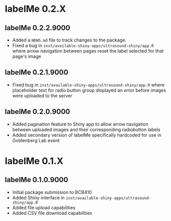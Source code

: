 # labelMe 0.2.X
## labelMe 0.2.2.9000
* Added a `NEWS.md` file to track changes to the package.
* Fixed a bug in `inst/available-shiny-apps/ultrasound-shiny/app.R` where arrow navigation between pages reset the label selected for that page's image
## labelMe 0.2.1.9000
* Fixed bug in `inst/available-shiny-apps/ultrasound-shiny/app.R` where placeholder text for radio button group displayed an error before images were uploaded to the server
## labelMe 0.2.0.9000
* Added pagination feature to Shiny app to allow arrow navigation between uploaded images and their corresponding radiobutton labels
* Added secondary version of labelMe specifically hardcoded for use in Goldenberg Lab event

# labelMe 0.1.X
## labelMe 0.1.0.9000
* Initial package submission to BCB410
* Added Shiny interface in `inst/available-shiny-apps/ultrasound-shiny/app.R`
* Added file upload capabilities
* Added CSV file download capabilities


